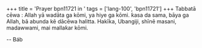 +++
title = 'Prayer bpn11721 in '
tags = ['lang-100', 'bpn11721']
+++
Tabbatā cēwa : Allah yā wadāta ga kōmi, ya hiye ga kōmi. ƙasa da sama, bāya ga Allah, bā abunda kē dācēwa halitta. Hakīka, Ubangiji, shīnē masani, madawwami, mai mallaƙar kōmi.

-- Báb
